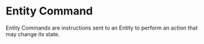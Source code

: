 # Entity Command

Entity Commands are instructions sent to an Entity to perform an action that may change its state.